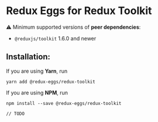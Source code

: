 # Redux Eggs for Redux Toolkit

⚠️ Minimum supported versions of **peer dependencies**:

- `@reduxjs/toolkit` 1.6.0 and newer

## Installation:

If you are using **Yarn**, run

```shell
yarn add @redux-eggs/redux-toolkit
```

If you are using **NPM**, run

```shell
npm install --save @redux-eggs/redux-toolkit
```

`// TODO`
